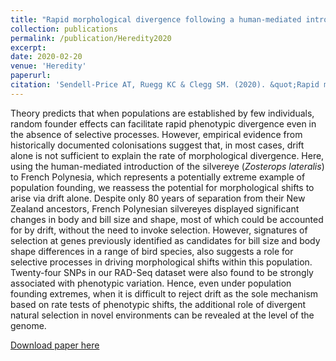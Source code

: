 ```yaml
---
title: "Rapid morphological divergence following a human-mediated introduction: The role of drift and directional selection"
collection: publications
permalink: /publication/Heredity2020
excerpt:
date: 2020-02-20
venue: 'Heredity'
paperurl:
citation: 'Sendell-Price AT, Ruegg KC & Clegg SM. (2020). &quot;Rapid morphological divergence following a human-mediated introduction: the role of drift and directional selection.&quot; <i>Heredity</i>. 124, 535–549.'
---
```

Theory predicts that when populations are established by few individuals, random founder effects can facilitate rapid phenotypic divergence even in the absence of selective processes. However, empirical evidence from historically documented colonisations suggest that, in most cases, drift alone is not sufficient to explain the rate of morphological divergence. Here, using the human-mediated introduction of the silvereye (*Zosterops lateralis*) to French Polynesia, which represents a potentially extreme example of population founding, we reassess the potential for morphological shifts to arise via drift alone. Despite only 80 years of separation from their New Zealand ancestors, French Polynesian silvereyes displayed significant changes in body and bill size and shape, most of which could be accounted for by drift, without the need to invoke selection. However, signatures of selection at genes previously identified as candidates for bill size and body shape differences in a range of bird species, also suggests a role for selective processes in driving morphological shifts within this population. Twenty-four SNPs in our RAD-Seq dataset were also found to be strongly associated with phenotypic variation. Hence, even under population founding extremes, when it is difficult to reject drift as the sole mechanism based on rate tests of phenotypic shifts, the additional role of divergent natural selection in novel environments can be revealed at the level of the genome.

[Download paper here](http://academicpages.github.io/files/paper1.pdf)
